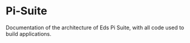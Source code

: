 # Pi-Suite

Documentation of the architecture of Eds Pi Suite, with all code used to build applications.
